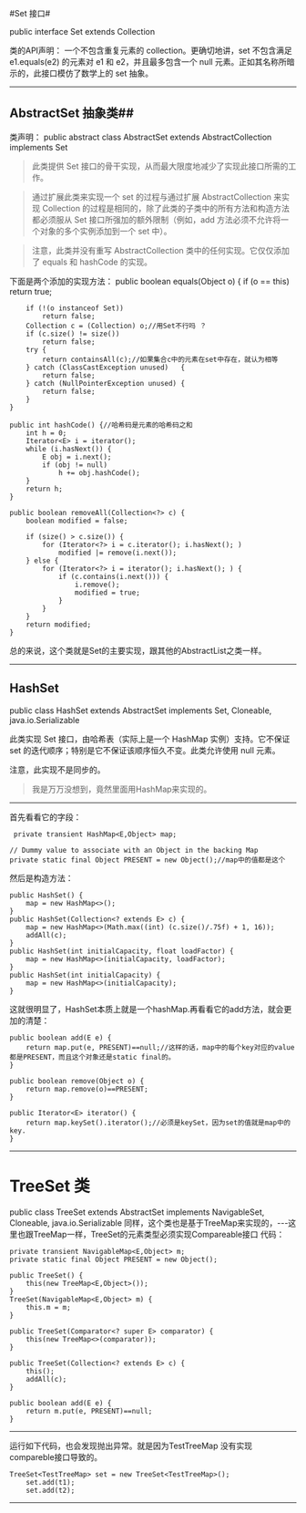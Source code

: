 #Set 接口#

public interface Set<E> extends Collection<E>

类的API声明：
一个不包含重复元素的 collection。更确切地讲，set 不包含满足 e1.equals(e2) 的元素对 e1 和 e2，并且最多包含一个 null 元素。正如其名称所暗示的，此接口模仿了数学上的 set 抽象。

----------
## AbstractSet 抽象类##
类声明：
public abstract class AbstractSet<E> extends AbstractCollection<E> implements Set<E>

> 此类提供 Set 接口的骨干实现，从而最大限度地减少了实现此接口所需的工作。

> 通过扩展此类来实现一个 set 的过程与通过扩展 AbstractCollection 来实现 Collection 的过程是相同的，除了此类的子类中的所有方法和构造方法都必须服从 Set 接口所强加的额外限制（例如，add 方法必须不允许将一个对象的多个实例添加到一个 set 中）。

> 注意，此类并没有重写 AbstractCollection 类中的任何实现。它仅仅添加了 equals 和 hashCode 的实现。

下面是两个添加的实现方法：
    public boolean equals(Object o) {
        if (o == this)
            return true;

        if (!(o instanceof Set))
            return false;
        Collection c = (Collection) o;//用Set不行吗 ？
        if (c.size() != size())
            return false;
        try {
            return containsAll(c);//如果集合c中的元素在set中存在，就认为相等
        } catch (ClassCastException unused)   {
            return false;
        } catch (NullPointerException unused) {
            return false;
        }
    }

	public int hashCode() {//哈希码是元素的哈希码之和
        int h = 0;
        Iterator<E> i = iterator();
        while (i.hasNext()) {
            E obj = i.next();
            if (obj != null)
                h += obj.hashCode();
        }
        return h;
    }

	public boolean removeAll(Collection<?> c) {
        boolean modified = false;

        if (size() > c.size()) {
            for (Iterator<?> i = c.iterator(); i.hasNext(); )
                modified |= remove(i.next());
        } else {
            for (Iterator<?> i = iterator(); i.hasNext(); ) {
                if (c.contains(i.next())) {
                    i.remove();
                    modified = true;
                }
            }
        }
        return modified;
    }

总的来说，这个类就是Set的主要实现，跟其他的AbstractList之类一样。


----------
## HashSet ##
public class HashSet<E>
    extends AbstractSet<E>
    implements Set<E>, Cloneable, java.io.Serializable

此类实现 Set 接口，由哈希表（实际上是一个 HashMap 实例）支持。它不保证 set 的迭代顺序；特别是它不保证该顺序恒久不变。此类允许使用 null 元素。

注意，此实现不是同步的。

> 我是万万没想到，竟然里面用HashMap来实现的。


----------
首先看看它的字段：

     private transient HashMap<E,Object> map;

    // Dummy value to associate with an Object in the backing Map
    private static final Object PRESENT = new Object();//map中的值都是这个

然后是构造方法：

	public HashSet() {
        map = new HashMap<>();
    }
	public HashSet(Collection<? extends E> c) {
        map = new HashMap<>(Math.max((int) (c.size()/.75f) + 1, 16));
        addAll(c);
    }
	public HashSet(int initialCapacity, float loadFactor) {
        map = new HashMap<>(initialCapacity, loadFactor);
    }
	public HashSet(int initialCapacity) {
        map = new HashMap<>(initialCapacity);
    }
这就很明显了，HashSet本质上就是一个hashMap.再看看它的add方法，就会更加的清楚：

    public boolean add(E e) {
        return map.put(e, PRESENT)==null;//这样的话，map中的每个key对应的value都是PRESENT，而且这个对象还是static final的。
    }

	public boolean remove(Object o) {
        return map.remove(o)==PRESENT;
    }

	public Iterator<E> iterator() {
        return map.keySet().iterator();//必须是keySet，因为set的值就是map中的key.
    }


----------
# TreeSet 类 #
public class TreeSet<E> extends AbstractSet<E>
    implements NavigableSet<E>, Cloneable, java.io.Serializable
同样，这个类也是基于TreeMap来实现的，---这里也跟TreeMap一样，TreeSet的元素类型必须实现Compareable接口
代码：
    
 	private transient NavigableMap<E,Object> m;
	private static final Object PRESENT = new Object();

	public TreeSet() {
        this(new TreeMap<E,Object>());
    }
	TreeSet(NavigableMap<E,Object> m) {
        this.m = m;
    }

	public TreeSet(Comparator<? super E> comparator) {
        this(new TreeMap<>(comparator));
    }

	public TreeSet(Collection<? extends E> c) {
        this();
        addAll(c);
    }

	public boolean add(E e) {
        return m.put(e, PRESENT)==null;
    }

----------
运行如下代码，也会发现抛出异常。就是因为TestTreeMap 没有实现compareble接口导致的。

    TreeSet<TestTreeMap> set = new TreeSet<TestTreeMap>();
		set.add(t1);
		set.add(t2);


----------
